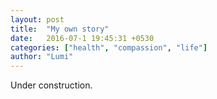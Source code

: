 ```yaml
---
layout: post
title:  "My own story"
date:   2016-07-1 19:45:31 +0530
categories: ["health", "compassion", "life"]
author: "Lumi"
---
```

Under construction. 